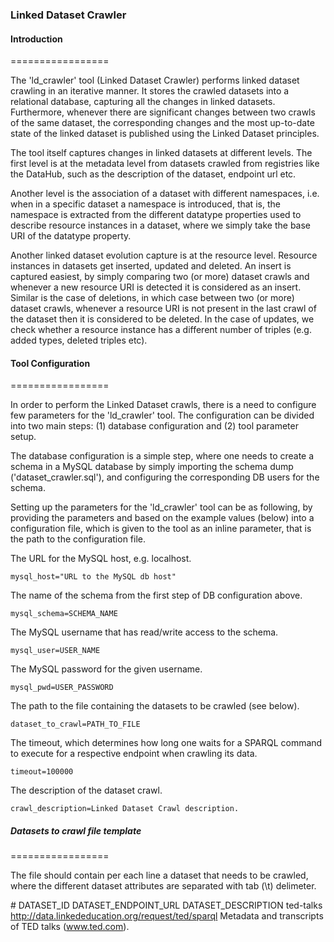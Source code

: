 ### Linked Dataset Crawler

#### Introduction
=================


The 'ld_crawler' tool (Linked Dataset Crawler) performs linked dataset crawling in an iterative manner. It stores the crawled datasets into a relational database, capturing all the changes in linked datasets. Furthermore, whenever there are  significant changes between two crawls of the same dataset, the corresponding changes and the most up-to-date state of the linked dataset is published using the Linked Dataset principles.

The tool itself captures changes in linked datasets at different levels. The first level is at the metadata level from datasets crawled from registries like the DataHub, such as the description of the dataset, endpoint url etc.

Another level is the association of a dataset with different namespaces, i.e. when in a specific dataset a namespace is introduced, that is, the namespace is extracted from the different datatype properties used to describe resource instances in a dataset, where we simply take the base URI of the datatype property.

Another linked dataset evolution capture is at the resource level. Resource instances in datasets get inserted, updated and deleted. An insert is captured easiest, by simply comparing two (or more) dataset crawls and whenever a new resource URI is detected it is considered as an insert. Similar is the case of deletions, in which case between two (or more) dataset crawls, whenever a resource URI is not present in the last crawl of the dataset then it is considered to be deleted. In the case of updates, we check whether a resource instance has a different number of triples (e.g. added types, deleted triples etc).


#### Tool Configuration
=================

In order to perform the Linked Dataset crawls, there is a need to configure few parameters for the 'ld_crawler' tool. The configuration can be divided into two main steps: (1) database configuration and (2) tool parameter setup.

The database configuration is a simple step, where one needs to create a schema in a MySQL database by simply importing the schema dump ('dataset_crawler.sql'), and configuring the corresponding DB users for the schema.

Setting up the parameters for the 'ld_crawler' tool can be as following,  by providing the parameters and based on the example values (below) into a configuration file, which is given to the tool as an inline parameter, that is the path to the configuration file.

The URL for the MySQL host, e.g. localhost.
```
mysql_host="URL to the MySQL db host"
```

The name of the schema from the first step of DB configuration above.
```
mysql_schema=SCHEMA_NAME
```

The MySQL username that has read/write access to the schema.
```
mysql_user=USER_NAME
```

The MySQL password for the given username.
```
mysql_pwd=USER_PASSWORD
```

The path to the file containing the datasets to be crawled (see below).
```
dataset_to_crawl=PATH_TO_FILE
```

The timeout, which determines how long one waits for a SPARQL command to execute for a respective endpoint when crawling its data.
```
timeout=100000
```

The description of the dataset crawl.
```
crawl_description=Linked Dataset Crawl description.
```

##### Datasets to crawl file template
=================

The file should contain per each line a dataset that needs to be crawled, where the different dataset attributes are separated with tab (\t) delimeter.

\# DATASET_ID  DATASET_ENDPOINT_URL  DATASET_DESCRIPTION
ted-talks http://data.linkededucation.org/request/ted/sparql  Metadata and transcripts of TED talks (www.ted.com).





